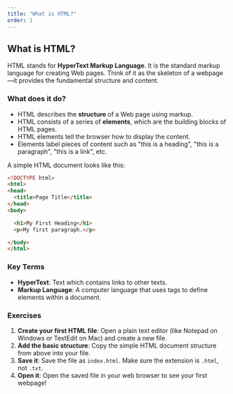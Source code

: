 ```yaml
---
title: "What is HTML?"
order: 1
---
```


## What is HTML?

HTML stands for **HyperText Markup Language**. It is the standard markup language for creating Web pages. Think of it as the skeleton of a webpage—it provides the fundamental structure and content.

### What does it do?

-   HTML describes the **structure** of a Web page using markup.
-   HTML consists of a series of **elements**, which are the building blocks of HTML pages.
-   HTML elements tell the browser how to display the content.
-   Elements label pieces of content such as "this is a heading", "this is a paragraph", "this is a link", etc.

A simple HTML document looks like this:

```html
<!DOCTYPE html>
<html>
<head>
  <title>Page Title</title>
</head>
<body>

  <h1>My First Heading</h1>
  <p>My first paragraph.</p>

</body>
</html>
```

### Key Terms

-   **HyperText**: Text which contains links to other texts.
-   **Markup Language**: A computer language that uses tags to define elements within a document.

### Exercises

1.  **Create your first HTML file**: Open a plain text editor (like Notepad on Windows or TextEdit on Mac) and create a new file.
2.  **Add the basic structure**: Copy the simple HTML document structure from above into your file.
3.  **Save it**: Save the file as `index.html`. Make sure the extension is `.html`, not `.txt`.
4.  **Open it**: Open the saved file in your web browser to see your first webpage!
